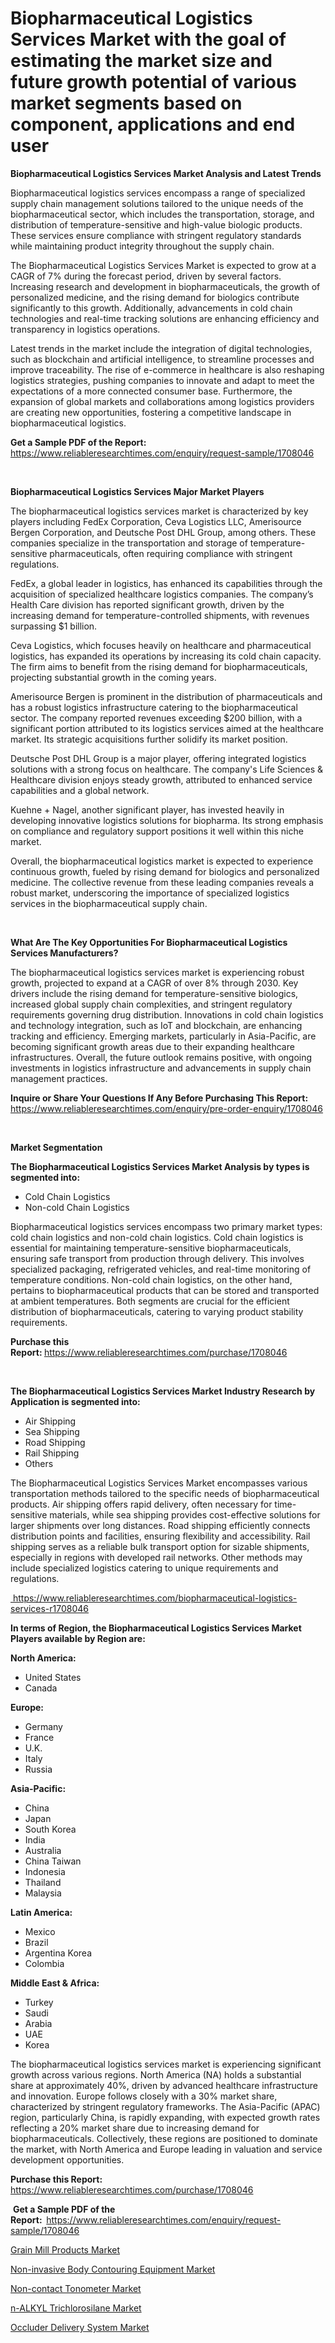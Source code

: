 <p><h1>Biopharmaceutical Logistics Services Market with the goal of estimating the market size and future growth potential of various market segments based on component, applications and end user</h1></p><p><strong>Biopharmaceutical Logistics Services Market Analysis and Latest Trends</strong></p>
<p><p>Biopharmaceutical logistics services encompass a range of specialized supply chain management solutions tailored to the unique needs of the biopharmaceutical sector, which includes the transportation, storage, and distribution of temperature-sensitive and high-value biologic products. These services ensure compliance with stringent regulatory standards while maintaining product integrity throughout the supply chain.</p><p>The Biopharmaceutical Logistics Services Market is expected to grow at a CAGR of 7% during the forecast period, driven by several factors. Increasing research and development in biopharmaceuticals, the growth of personalized medicine, and the rising demand for biologics contribute significantly to this growth. Additionally, advancements in cold chain technologies and real-time tracking solutions are enhancing efficiency and transparency in logistics operations.</p><p>Latest trends in the market include the integration of digital technologies, such as blockchain and artificial intelligence, to streamline processes and improve traceability. The rise of e-commerce in healthcare is also reshaping logistics strategies, pushing companies to innovate and adapt to meet the expectations of a more connected consumer base. Furthermore, the expansion of global markets and collaborations among logistics providers are creating new opportunities, fostering a competitive landscape in biopharmaceutical logistics.</p></p>
<p><strong>Get a Sample PDF of the Report:&nbsp;</strong> <a href="https://www.reliableresearchtimes.com/enquiry/request-sample/1708046?utm_campaign=1287&utm_medium=2&utm_source=Github&utm_content=ia&utm_term=13102024&utm_id=biopharmaceutical-logistics-services">https://www.reliableresearchtimes.com/enquiry/request-sample/1708046</a></p>
<p>&nbsp;</p>
<p><strong>Biopharmaceutical Logistics Services Major Market Players</strong></p>
<p><p>The biopharmaceutical logistics services market is characterized by key players including FedEx Corporation, Ceva Logistics LLC, Amerisource Bergen Corporation, and Deutsche Post DHL Group, among others. These companies specialize in the transportation and storage of temperature-sensitive pharmaceuticals, often requiring compliance with stringent regulations.</p><p>FedEx, a global leader in logistics, has enhanced its capabilities through the acquisition of specialized healthcare logistics companies. The company’s Health Care division has reported significant growth, driven by the increasing demand for temperature-controlled shipments, with revenues surpassing $1 billion.</p><p>Ceva Logistics, which focuses heavily on healthcare and pharmaceutical logistics, has expanded its operations by increasing its cold chain capacity. The firm aims to benefit from the rising demand for biopharmaceuticals, projecting substantial growth in the coming years.</p><p>Amerisource Bergen is prominent in the distribution of pharmaceuticals and has a robust logistics infrastructure catering to the biopharmaceutical sector. The company reported revenues exceeding $200 billion, with a significant portion attributed to its logistics services aimed at the healthcare market. Its strategic acquisitions further solidify its market position.</p><p>Deutsche Post DHL Group is a major player, offering integrated logistics solutions with a strong focus on healthcare. The company's Life Sciences & Healthcare division enjoys steady growth, attributed to enhanced service capabilities and a global network.</p><p>Kuehne + Nagel, another significant player, has invested heavily in developing innovative logistics solutions for biopharma. Its strong emphasis on compliance and regulatory support positions it well within this niche market.</p><p>Overall, the biopharmaceutical logistics market is expected to experience continuous growth, fueled by rising demand for biologics and personalized medicine. The collective revenue from these leading companies reveals a robust market, underscoring the importance of specialized logistics services in the biopharmaceutical supply chain.</p></p>
<p>&nbsp;</p>
<p><strong>What Are The Key Opportunities For Biopharmaceutical Logistics Services Manufacturers?</strong></p>
<p><p>The biopharmaceutical logistics services market is experiencing robust growth, projected to expand at a CAGR of over 8% through 2030. Key drivers include the rising demand for temperature-sensitive biologics, increased global supply chain complexities, and stringent regulatory requirements governing drug distribution. Innovations in cold chain logistics and technology integration, such as IoT and blockchain, are enhancing tracking and efficiency. Emerging markets, particularly in Asia-Pacific, are becoming significant growth areas due to their expanding healthcare infrastructures. Overall, the future outlook remains positive, with ongoing investments in logistics infrastructure and advancements in supply chain management practices.</p></p>
<p><strong>Inquire or Share Your Questions If Any Before Purchasing This Report:</strong> <a href="https://www.reliableresearchtimes.com/enquiry/pre-order-enquiry/1708046?utm_campaign=1287&utm_medium=2&utm_source=Github&utm_content=ia&utm_term=13102024&utm_id=biopharmaceutical-logistics-services">https://www.reliableresearchtimes.com/enquiry/pre-order-enquiry/1708046</a></p>
<p>&nbsp;</p>
<p><strong>Market Segmentation</strong></p>
<p><strong>The Biopharmaceutical Logistics Services Market Analysis by types is segmented into:</strong></p>
<p><ul><li>Cold Chain Logistics</li><li>Non-cold Chain Logistics</li></ul></p>
<p><p>Biopharmaceutical logistics services encompass two primary market types: cold chain logistics and non-cold chain logistics. Cold chain logistics is essential for maintaining temperature-sensitive biopharmaceuticals, ensuring safe transport from production through delivery. This involves specialized packaging, refrigerated vehicles, and real-time monitoring of temperature conditions. Non-cold chain logistics, on the other hand, pertains to biopharmaceutical products that can be stored and transported at ambient temperatures. Both segments are crucial for the efficient distribution of biopharmaceuticals, catering to varying product stability requirements.</p></p>
<p><strong>Purchase this Report:&nbsp;</strong><a href="https://www.reliableresearchtimes.com/purchase/1708046?utm_campaign=1287&utm_medium=2&utm_source=Github&utm_content=ia&utm_term=13102024&utm_id=biopharmaceutical-logistics-services">https://www.reliableresearchtimes.com/purchase/1708046</a></p>
<p>&nbsp;</p>
<p><strong>The Biopharmaceutical Logistics Services Market Industry Research by Application is segmented into:</strong></p>
<p><ul><li>Air Shipping</li><li>Sea Shipping</li><li>Road Shipping</li><li>Rail Shipping</li><li>Others</li></ul></p>
<p><p>The Biopharmaceutical Logistics Services Market encompasses various transportation methods tailored to the specific needs of biopharmaceutical products. Air shipping offers rapid delivery, often necessary for time-sensitive materials, while sea shipping provides cost-effective solutions for larger shipments over long distances. Road shipping efficiently connects distribution points and facilities, ensuring flexibility and accessibility. Rail shipping serves as a reliable bulk transport option for sizable shipments, especially in regions with developed rail networks. Other methods may include specialized logistics catering to unique requirements and regulations.</p></p>
<p><a href="https://www.reliableresearchtimes.com/biopharmaceutical-logistics-services-r1708046?utm_campaign=1287&utm_medium=2&utm_source=Github&utm_content=ia&utm_term=13102024&utm_id=biopharmaceutical-logistics-services">&nbsp;https://www.reliableresearchtimes.com/biopharmaceutical-logistics-services-r1708046</a></p>
<p><strong>In terms of Region, the Biopharmaceutical Logistics Services Market Players available by Region are:</strong></p>
<p>
    <p> <strong> North America: </strong>
        <ul>
            <li>United States</li>
            <li>Canada</li>
        </ul>
        </p> 
    <p> <strong> Europe: </strong>
        <ul>
            <li>Germany</li>
            <li>France</li>
            <li>U.K.</li>
            <li>Italy</li>
            <li>Russia</li>
        </ul>
        </p> 
    <p> <strong> Asia-Pacific: </strong>
        <ul>
            <li>China</li>
            <li>Japan</li>
            <li>South Korea</li>
            <li>India</li>
            <li>Australia</li>
            <li>China Taiwan</li>
            <li>Indonesia</li>
            <li>Thailand</li>
            <li>Malaysia</li>
        </ul>
        </p> 
    <p> <strong> Latin America: </strong>
        <ul>
            <li>Mexico</li>
            <li>Brazil</li>
            <li>Argentina Korea</li>
            <li>Colombia</li>
        </ul>
        </p> 
    <p> <strong> Middle East & Africa: </strong>
        <ul>
            <li>Turkey</li>
            <li>Saudi</li>
            <li>Arabia</li>
            <li>UAE</li>
            <li>Korea</li>
        </ul>
    </p>
    </p>
<p><p>The biopharmaceutical logistics services market is experiencing significant growth across various regions. North America (NA) holds a substantial share at approximately 40%, driven by advanced healthcare infrastructure and innovation. Europe follows closely with a 30% market share, characterized by stringent regulatory frameworks. The Asia-Pacific (APAC) region, particularly China, is rapidly expanding, with expected growth rates reflecting a 20% market share due to increasing demand for biopharmaceuticals. Collectively, these regions are positioned to dominate the market, with North America and Europe leading in valuation and service development opportunities.</p></p>
<p><strong>Purchase this Report: </strong><a href="https://www.reliableresearchtimes.com/purchase/1708046?utm_campaign=1287&utm_medium=2&utm_source=Github&utm_content=ia&utm_term=13102024&utm_id=biopharmaceutical-logistics-services">https://www.reliableresearchtimes.com/purchase/1708046</a></p>
<p>&nbsp;<strong>Get a Sample PDF of the Report:&nbsp;&nbsp;</strong><a href="https://www.reliableresearchtimes.com/enquiry/request-sample/1708046?utm_campaign=1287&utm_medium=2&utm_source=Github&utm_content=ia&utm_term=13102024&utm_id=biopharmaceutical-logistics-services">https://www.reliableresearchtimes.com/enquiry/request-sample/1708046</a></p>
<p><strong></strong></p>
<p><p><a href="https://github.com/nathandecarvalho/Market-Research-Report-List-5/blob/main/grain-mill-products-market.md?utm_campaign=1287&utm_medium=2&utm_source=Github&utm_content=ia&utm_term=13102024&utm_id=biopharmaceutical-logistics-services">Grain Mill Products Market</a></p><p><a href="https://www.linkedin.com/pulse/non-invasive-body-contouring-equipment-market-global-share-9hzve?utm_campaign=1287&utm_medium=2&utm_source=Github&utm_content=ia&utm_term=13102024&utm_id=biopharmaceutical-logistics-services">Non-invasive Body Contouring Equipment Market</a></p><p><a href="https://www.linkedin.com/pulse/non-contact-tonometer-market-outlook-share-analysis-growth-13jze?utm_campaign=1287&utm_medium=2&utm_source=Github&utm_content=ia&utm_term=13102024&utm_id=biopharmaceutical-logistics-services">Non-contact Tonometer Market</a></p><p><a href="https://www.linkedin.com/pulse/deep-dive-n-alkyl-trichlorosilane-market-itstrends-segmentation-rdclc?utm_campaign=1287&utm_medium=2&utm_source=Github&utm_content=ia&utm_term=13102024&utm_id=biopharmaceutical-logistics-services">n-ALKYL Trichlorosilane Market</a></p><p><a href="https://www.linkedin.com/pulse/occluder-delivery-system-market-size-share-trends-analysis-rdzfe?utm_campaign=1287&utm_medium=2&utm_source=Github&utm_content=ia&utm_term=13102024&utm_id=biopharmaceutical-logistics-services">Occluder Delivery System Market</a></p></p>